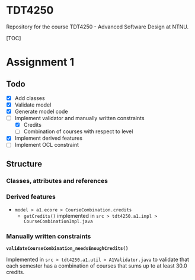 # TDT4250

Repository for the course TDT4250 - Advanced Software Design at NTNU.

[TOC]



# Assignment 1

## Todo

- [x] Add classes
- [x] Validate model
- [x] Generate model code
- [ ] Implement validator and manually written constraints
  - [x] Credits
  - [ ] Combination of courses with respect to level
- [x] Implement derived features
- [ ] Implement OCL constraint

## Structure

### Classes, attributes and references



### Derived features

* `model > a1.ecore > CourseCombination.credits`
  * `getCredits()` implemented in `src > tdt4250.a1.impl > CourseCombinationImpl.java`



### Manually written constraints

**`validateCourseCombination_needsEnoughCredits()`** 

Implemented in `src > tdt4250.a1.util > A1Validator.java` to validate that each semester has a combination of courses that sums up to at least 30.0 credits.




